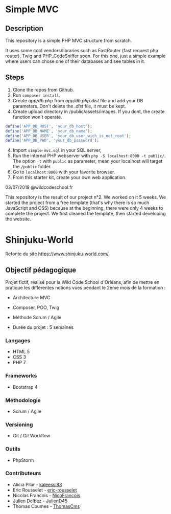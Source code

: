 # Simple MVC

## Description

This repository is a simple PHP MVC structure from scratch.

It uses some cool vendors/libraries such as FastRouter (fast request php router), Twig and PHP_CodeSniffer soon.
For this one, just a simple example where users can chose one of their databases and see tables in it.

## Steps

1. Clone the repos from Github.
2. Run `composer install`.
3. Create *app/db.php* from *app/db.php.dist* file and add your DB parameters. Don't delete the *.dist* file, it must be kept.
4. Create upload directory in /public/assets/images. If you dont, the create function won't operate.
```php
define('APP_DB_HOST', 'your_db_host');
define('APP_DB_NAME', 'your_db_name');
define('APP_DB_USER', 'your_db_user_wich_is_not_root');
define('APP_DB_PWD', 'your_db_password');
```
4. Import `simple-mvc.sql` in your SQL server,
5. Run the internal PHP webserver with `php -S localhost:8000 -t public/`. The option `-t` with `public` as parameter, mean your localhost will target the `/public` folder.
6. Go to `localhost:8000` with your favorite browser.
7. From this starter kit, create your own web application.


03/07/2018 @wildcodeschool.fr

This repository is the result of our project n°2. We worked on it 5 weeks. We started the project from a free template (that's why there is so much JavaScript and CSS) because at the beginning, there were only 4 weeks to complete the project. We first cleaned the template, then started developing the website.

# Shinjuku-World

Refonte du site https://www.shinjuku-world.com/

## Objectif pédagogique

Projet fictif, réalisé pour la Wild Code School d'Orléans, afin
de mettre en pratique les différentes notions vues pendant le 2ème mois de la formation :
* Architecture MVC
* Composer, POO, Twig
* Méthode Scrum / Agile

* Durée du projet : 5 semaines

### Langages
* HTML 5
* CSS 3
* PHP 7

### Frameworks
* Bootstrap 4

### Méthodologie
* Scrum / Agile

### Versioning
* Git / Git Workflow

### Outils
* PhpStorm
 
### Contributeurs

* Alicia Pilar - [kaleessi83](https://github.com/kaleessi83)
* Eric Rousselet - [eric-rousselet](https://github.com/eric-rousselet)
* Nicolas Francois - [NicoFrancois](https://github.com/NicoFrancois)
* Julien Delbez - [JulienD45](https://github.com/JulienD45)
* Thomas Coumes - [ThomasCms](https://github.com/ThomasCms)

